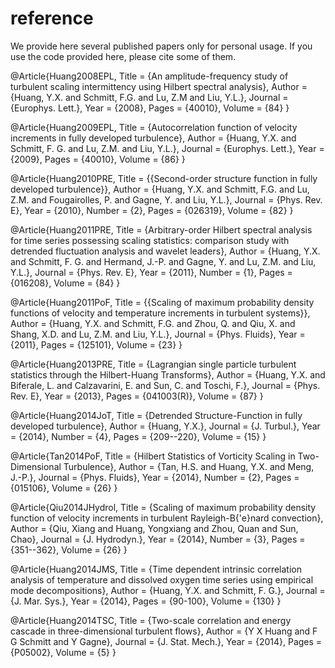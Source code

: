 # reference
We provide here several published papers only for personal usage. If you use the code provided here, please cite some of them.

@Article{Huang2008EPL,
  Title                    = {An amplitude-frequency study of turbulent scaling intermittency using Hilbert spectral analysis},
  Author                   = {Huang, Y.X. and Schmitt, F.G. and Lu, Z.M and Liu, Y.L.},
  Journal                  = {Europhys. Lett.},
  Year                     = {2008},
  Pages                    = {40010},
  Volume                   = {84}
}

@Article{Huang2009EPL,
  Title                    = {Autocorrelation function of velocity increments in fully developed turbulence},
  Author                   = {Huang, Y.X. and Schmitt, F. G. and Lu, Z.M. and Liu, Y.L.},
  Journal                  = {Europhys. Lett.},
  Year                     = {2009},
  Pages                    = {40010},
  Volume                   = {86}
}

@Article{Huang2010PRE,
  Title                    = {{Second-order structure function in fully developed turbulence}},
  Author                   = {Huang, Y.X. and Schmitt, F.G. and Lu, Z.M. and Fougairolles, P. and Gagne, Y. and Liu, Y.L.},
  Journal                  = {Phys. Rev. E},
  Year                     = {2010},
  Number                   = {2},
  Pages                    = {026319},
  Volume                   = {82}
}



@Article{Huang2011PRE,
  Title                    = {Arbitrary-order Hilbert spectral analysis for time series possessing scaling statistics: comparison study with detrended fluctuation analysis and wavelet leaders},
  Author                   = {Huang, Y.X. and Schmitt, F. G. and Hermand, J.-P. and Gagne, Y. and Lu, Z.M. and Liu, Y.L.},
  Journal                  = {Phys. Rev. E},
  Year                     = {2011},
  Number                   = {1},
  Pages                    = {016208},
  Volume                   = {84}
}


@Article{Huang2011PoF,
  Title                    = {{Scaling of maximum probability density functions of velocity and temperature increments in turbulent systems}},
  Author                   = {Huang, Y.X. and Schmitt, F.G. and Zhou, Q. and Qiu, X. and Shang, X.D. and Lu, Z.M. and Liu, Y.L.},
  Journal                  = {Phys. Fluids},
  Year                     = {2011},
  Pages                    = {125101},
  Volume                   = {23}
}


@Article{Huang2013PRE,
  Title                    = {Lagrangian single particle turbulent statistics through the Hilbert-Huang Transforms},
  Author                   = {Huang, Y.X. and Biferale, L. and Calzavarini, E. and Sun, C. and Toschi, F.},
  Journal                  = {Phys. Rev. E},
  Year                     = {2013},
  Pages                    = {041003(R)},
  Volume                   = {87}
}


@Article{Huang2014JoT,
  Title                    = {Detrended Structure-Function in fully developed turbulence},
  Author                   = {Huang, Y.X.},
  Journal                  = {J. Turbul.},
  Year                     = {2014},
  Number                   = {4},
  Pages                    = {209--220},
  Volume                   = {15}
}


@Article{Tan2014PoF,
  Title                    = {Hilbert Statistics of Vorticity Scaling in Two-Dimensional Turbulence},
  Author                   = {Tan, H.S. and Huang, Y.X. and Meng, J.-P.},
  Journal                  = {Phys. Fluids},
  Year                     = {2014},
  Number                   = {2},
  Pages                    = {015106},
  Volume                   = {26}
}


@Article{Qiu2014JHydrol,
  Title                    = {Scaling of maximum probability density function of velocity increments in turbulent Rayleigh-B{\'e}nard convection},
  Author                   = {Qiu, Xiang and Huang, Yongxiang and Zhou, Quan and Sun, Chao},
  Journal                  = {J. Hydrodyn.},
  Year                     = {2014},
  Number                   = {3},
  Pages                    = {351--362},
  Volume                   = {26}
}

@Article{Huang2014JMS,
  Title                    = {Time dependent intrinsic correlation analysis of temperature and dissolved oxygen time series using empirical mode decompositions},
  Author                   = {Huang, Y.X. and Schmitt, F. G.},
  Journal                  = {J. Mar. Sys.},
  Year                     = {2014},
  Pages                    = {90-100},
  Volume                   = {130}
}

@Article{Huang2014TSC,
  Title                    = {Two-scale correlation and energy cascade in three-dimensional turbulent flows},
  Author                   = {Y X Huang and F G Schmitt and Y Gagne},
  Journal                  = {J. Stat. Mech.},
  Year                     = {2014},
  Pages                    = {P05002},
  Volume                   = {5}
}

